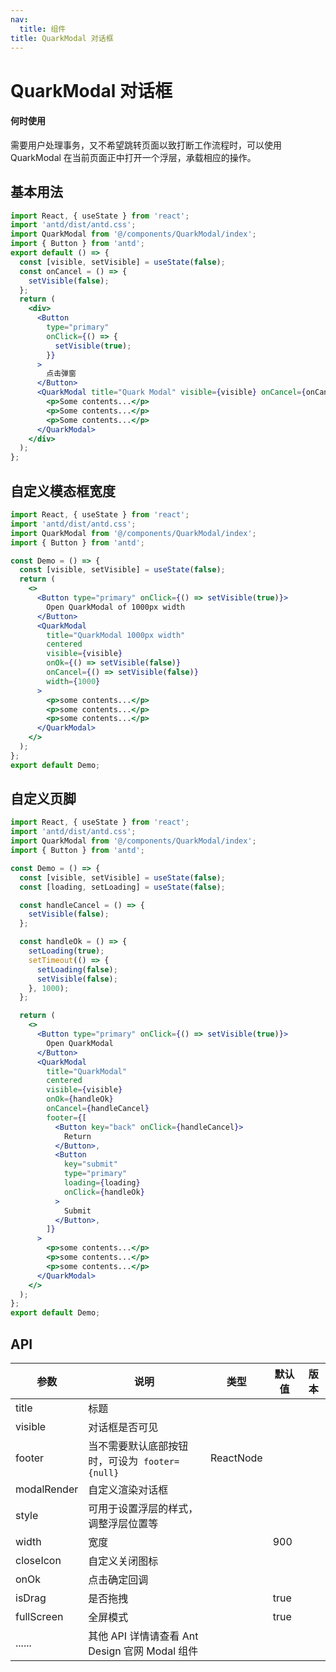 ```yaml
---
nav:
  title: 组件
title: QuarkModal 对话框
---
```


# QuarkModal 对话框

#### 何时使用

需要用户处理事务，又不希望跳转页面以致打断工作流程时，可以使用 QuarkModal 在当前页面正中打开一个浮层，承载相应的操作。

## 基本用法

```jsx
import React, { useState } from 'react';
import 'antd/dist/antd.css';
import QuarkModal from '@/components/QuarkModal/index';
import { Button } from 'antd';
export default () => {
  const [visible, setVisible] = useState(false);
  const onCancel = () => {
    setVisible(false);
  };
  return (
    <div>
      <Button
        type="primary"
        onClick={() => {
          setVisible(true);
        }}
      >
        点击弹窗
      </Button>
      <QuarkModal title="Quark Modal" visible={visible} onCancel={onCancel}>
        <p>Some contents...</p>
        <p>Some contents...</p>
        <p>Some contents...</p>
      </QuarkModal>
    </div>
  );
};
```

## 自定义模态框宽度

```jsx
import React, { useState } from 'react';
import 'antd/dist/antd.css';
import QuarkModal from '@/components/QuarkModal/index';
import { Button } from 'antd';

const Demo = () => {
  const [visible, setVisible] = useState(false);
  return (
    <>
      <Button type="primary" onClick={() => setVisible(true)}>
        Open QuarkModal of 1000px width
      </Button>
      <QuarkModal
        title="QuarkModal 1000px width"
        centered
        visible={visible}
        onOk={() => setVisible(false)}
        onCancel={() => setVisible(false)}
        width={1000}
      >
        <p>some contents...</p>
        <p>some contents...</p>
        <p>some contents...</p>
      </QuarkModal>
    </>
  );
};
export default Demo;
```

## 自定义页脚

```jsx
import React, { useState } from 'react';
import 'antd/dist/antd.css';
import QuarkModal from '@/components/QuarkModal/index';
import { Button } from 'antd';

const Demo = () => {
  const [visible, setVisible] = useState(false);
  const [loading, setLoading] = useState(false);

  const handleCancel = () => {
    setVisible(false);
  };

  const handleOk = () => {
    setLoading(true);
    setTimeout(() => {
      setLoading(false);
      setVisible(false);
    }, 1000);
  };

  return (
    <>
      <Button type="primary" onClick={() => setVisible(true)}>
        Open QuarkModal
      </Button>
      <QuarkModal
        title="QuarkModal"
        centered
        visible={visible}
        onOk={handleOk}
        onCancel={handleCancel}
        footer={[
          <Button key="back" onClick={handleCancel}>
            Return
          </Button>,
          <Button
            key="submit"
            type="primary"
            loading={loading}
            onClick={handleOk}
          >
            Submit
          </Button>,
        ]}
      >
        <p>some contents...</p>
        <p>some contents...</p>
        <p>some contents...</p>
      </QuarkModal>
    </>
  );
};
export default Demo;
```

## API

| 参数        | 说明                                            | 类型      | 默认值 | 版本 |
| ----------- | ----------------------------------------------- | --------- | ------ | ---- |
| title       | 标题                                            |           |        |      |
| visible     | 对话框是否可见                                  |           |        |      |
| footer      | 当不需要默认底部按钮时，可设为  `footer={null}` | ReactNode |        |      |
| modalRender | 自定义渲染对话框                                |           |        |      |
| style       | 可用于设置浮层的样式，调整浮层位置等            |           |        |      |
| width       | 宽度                                            |           | 900    |      |
| closeIcon   | 自定义关闭图标                                  |           |        |      |
| onOk        | 点击确定回调                                    |           |        |      |
| isDrag      | 是否拖拽                                        |           | true   |      |
| fullScreen  | 全屏模式                                        |           | true   |      |
| ......      | 其他 API 详情请查看 Ant Design 官网 Modal 组件  |           |        |      |
